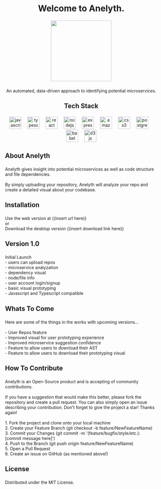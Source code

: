 <h1 align="center">Welcome to Anelyth.</h1>

###

<div align="center">
  <img height="200" src="https://live.staticflickr.com/65535/53693040038_a092839528_o.png"  />
</div>

###

<p align="center">An automated, data-driven approach to identifying potential microservices.</p>

###

<h2 align="center">Tech Stack</h2>

###

<div align="center">
  <img src="https://img.shields.io/badge/JavaScript-F7DF1E?logo=javascript&logoColor=black&style=for-the-badge" height="40" alt="javascript logo"  />
  <img width="12" />
  <img src="https://img.shields.io/badge/TypeScript-3178C6?logo=typescript&logoColor=white&style=for-the-badge" height="40" alt="typescript logo"  />
  <img width="12" />
  <img src="https://img.shields.io/badge/React-61DAFB?logo=react&logoColor=black&style=for-the-badge" height="40" alt="react logo"  />
  <img width="12" />
  <img src="https://img.shields.io/badge/Node.js-339933?logo=nodedotjs&logoColor=white&style=for-the-badge" height="40" alt="nodejs logo"  />
  <img width="12" />
  <img src="https://img.shields.io/badge/Express-000000?logo=express&logoColor=white&style=for-the-badge" height="40" alt="express logo"  />
  <img width="12" />
  <img src="https://img.shields.io/badge/Amazon AWS-232F3E?logo=amazonaws&logoColor=white&style=for-the-badge" height="40" alt="amazonwebservices logo"  />
  <img width="12" />
  <img src="https://img.shields.io/badge/CSS3-1572B6?logo=css3&logoColor=white&style=for-the-badge" height="40" alt="css3 logo"  />
  <img width="12" />
  <img src="https://img.shields.io/badge/PostgreSQL-4169E1?logo=postgresql&logoColor=white&style=for-the-badge" height="40" alt="postgresql logo"  />
  <img width="12" />
  <img src="https://img.shields.io/badge/Babel-F9DC3E?logo=babel&logoColor=black&style=for-the-badge" height="40" alt="babel logo"  />
  <img width="12" />
  <img src="https://img.shields.io/badge/D3.js-F9A03C?logo=d3dotjs&logoColor=black&style=for-the-badge" height="40" alt="d3js logo"  />
</div>

###

<h2 align="left">About Anelyth</h2>

###

<p align="left">Anelyth gives insight into potential microservices as well as code structure and file dependencies.<br><br>By simply uploading your repository, Anelyth will analyze your repo and create a detailed visual about your codebase.</p>

###

<h2 align="left">Installation</h2>

###

<p align="left">Use the web version at {(insert url here)}<br>or <br>Download the desktop version {(insert download link here)}</p>

###

<h2 align="left">Version 1.0</h2>

###

<p align="left">Initial Launch<br>- users can upload repos<br>- microservice analyzation<br>- dependency visual<br>- node/file info<br>- user account login/signup<br>- basic visual prototyping<br>- Javascript and Typescript compatible</p>

###

<h2 align="left">Whats To Come</h2>

###

<p align="left">Here are some of the things in the works with upcoming versions...<br><br>- User Repos feature<br>- Improved visual for user prototyping experience<br>- Improved microservice suggestion confidence<br>- Feature to allow users to download their AST<br>- Feature to allow users to download their prototyping visual</p>

###

<h2 align="left">How To Contribute</h2>

###

<p align="left">Anelyth is an Open-Source product and is accepting of community contributions.<br><br>If you have a suggestion that would make this better, please fork the repository and create a pull request. You can also simply open an issue describing your contribution. Don't forget to give the project a star! Thanks again!<br><br>  1. Fork the project and clone onto your local machine<br>  2. Create your Feature Branch (git checkout -b feature/NewFeatureName)<br>  3. Commit your Changes (git commit -m '(feature/bugfix/style/etc.): [commit message here]')<br>  4. Push to the Branch (git push origin feature/NewFeatureName)<br>  5. Open a Pull Request<br>  6. Create an issue on GitHub (as mentioned above!)</p>

###

<h2 align="left">License</h2>

###

<p align="left">Distributed under the MIT License.</p>

###
